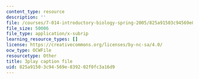 ```yaml
---
content_type: resource
description: ''
file: /courses/7-014-introductory-biology-spring-2005/825a91503c94569e839202f0fc3a16d9_mJhgkUWLtX8.vtt
file_size: 50006
file_type: application/x-subrip
learning_resource_types: []
license: https://creativecommons.org/licenses/by-nc-sa/4.0/
ocw_type: OCWFile
resourcetype: Other
title: 3play caption file
uid: 825a9150-3c94-569e-8392-02f0fc3a16d9
---
```

